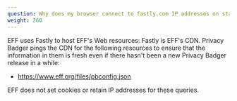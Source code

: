 ```yaml
---
question: Why does my browser connect to fastly.com IP addresses on startup after installing Privacy Badger?
weight: 260
---
```


EFF uses Fastly to host EFF's Web resources: Fastly is EFF's CDN. Privacy Badger pings the CDN for the following resources to ensure that the information in them is fresh even if there hasn't been a new Privacy Badger release in a while:

* https://www.eff.org/files/pbconfig.json

EFF does not set cookies or retain IP addresses for these queries.
